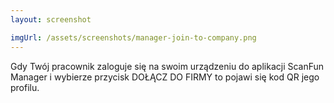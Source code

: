 ```yaml
---
layout: screenshot

imgUrl: /assets/screenshots/manager-join-to-company.png
---
```

Gdy Twój pracownik zaloguje się na swoim urządzeniu do aplikacji ScanFun Manager i wybierze przycisk DOŁĄCZ DO FIRMY to pojawi się kod QR jego  profilu.
